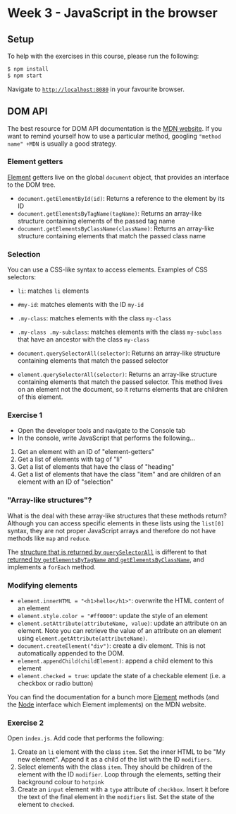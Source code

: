 # Week 3 - JavaScript in the browser

## Setup

To help with the exercises in this course, please run the following:

```bash
$ npm install
$ npm start
```

Navigate to [`http://localhost:8080`](http://localhost:8080) in your favourite browser.

## DOM API

The best resource for DOM API documentation is the [MDN 
website](https://developer.mozilla.org/en-US/docs/Web/API/Document_Object_Model). If you want to remind yourself how to 
use a particular method, googling `"method name" +MDN` is usually a good strategy.

### Element getters

[Element](https://developer.mozilla.org/en-US/docs/Web/API/Element) getters live on the global `document` object, that 
provides an interface to the DOM tree.

- `document.getElementById(id)`: Returns a reference to the element by its ID
- `document.getElementsByTagName(tagName)`: Returns an array-like structure containing elements of the passed tag name
- `document.getElementsByClassName(className)`: Returns an array-like structure containing elements that match the
passed class name 

### Selection

You can use a CSS-like syntax to access elements. Examples of CSS selectors:

- `li`: matches `li` elements
- `#my-id`: matches elements with the ID `my-id`
- `.my-class`: matches elements with the class `my-class`
- `.my-class .my-subclass`: matches elements with the class `my-subclass` that have an ancestor with the class 
`my-class`

- `document.querySelectorAll(selector)`: Returns an array-like structure containing elements that match the passed 
selector
- `element.querySelectorAll(selector)`: Returns an array-like structure containing elements that match the passed 
selector. This method lives on an element not the document, so it returns elements that are children of this element.

### Exercise 1

- Open the developer tools and navigate to the Console tab
- In the console, write JavaScript that performs the following...

1) Get an element with an ID of "element-getters"
2) Get a list of elements with tag of "li"
3) Get a list of elements that have the class of "heading"
4) Get a list of elements that have the class "item" and are children of an element with an ID of "selection"

### "Array-like structures"?

What is the deal with these array-like structures that these methods return? Although you can access specific elements
in these lists using the `list[0]` syntax, they are not proper JavaScript arrays and therefore do not have methods like
`map` and `reduce`.

The [structure that is returned by `querySelectorAll`](https://developer.mozilla.org/en-US/docs/Web/API/NodeList) is 
different to that [returned by `getElementsByTagName` and 
`getElementsByClassName`](https://developer.mozilla.org/en-US/docs/Web/API/HTMLCollection), and implements a `forEach` 
method.

### Modifying elements

- `element.innerHTML = "<h1>hello</h1>"`: overwrite the HTML content of an element
- `element.style.color = "#ff0000"`: update the style of an element
- `element.setAttribute(attributeName, value)`: update an attribute on an element. Note you can retrieve the value of an
attribute on an element using `element.getAttribute(attributeName)`.
- `document.createElement("div")`: create a div element. This is not automatically appended to the DOM.
- `element.appendChild(childElement)`: append a child element to this element
- `element.checked = true`: update the state of a checkable element (i.e. a checkbox or radio button)

You can find the documentation for a bunch more [Element](https://developer.mozilla.org/en-US/docs/Web/API/Element) 
methods (and the [Node](https://developer.mozilla.org/en-US/docs/Web/API/Node) interface which Element implements) on 
the MDN website.

### Exercise 2

Open `index.js`. Add code that performs the following:

1) Create an `li` element with the class `item`. Set the inner HTML to be "My new element". Append it as a child of the 
list with the ID `modifiers`.
2) Select elements with the class `item`. They should be children of the element with the ID `modifier`. Loop through
the elements, setting their background colour to `hotpink`
3) Create an `input` element with a `type` attribute of `checkbox`. Insert it before the text of the final element in 
the `modifiers` list. Set the state of the element to `checked`.
